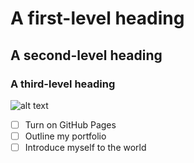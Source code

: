 # A first-level heading
## A second-level heading
### A third-level heading
![alt text](https://github.com/neharajc/skills-communicate-using-markdown/assets/133945471/dace1158-7a4d-4ae0-96b4-ef71aa4b870e)
- [ ] Turn on GitHub Pages
- [ ] Outline my portfolio
- [ ] Introduce myself to the world
